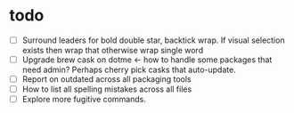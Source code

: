 # todo

- [ ] Surround leaders for bold double star, backtick wrap. If visual selection
  exists then wrap that otherwise wrap single word
- [ ] Upgrade brew cask on dotme <- how to handle some packages that need admin?
  Perhaps cherry pick casks that auto-update.
- [ ] Report on outdated across all packaging tools
- [ ] How to list all spelling mistakes across all files
- [ ] Explore more fugitive commands.
